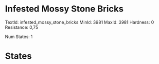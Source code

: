# Infested Mossy Stone Bricks
TextId: infested_mossy_stone_bricks
MinId: 3981
MaxId: 3981
Hardness: 0
Resistance: 0,75

Num States: 1
# States
```

```
